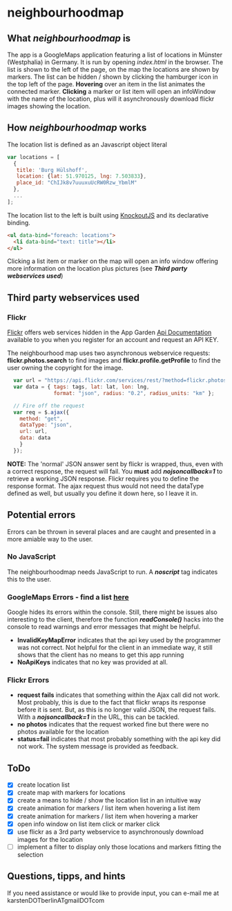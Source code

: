 # neighbourhoodmap

## What *neighbourhoodmap* is 
The app is a GoogleMaps application featuring a list of locations in Münster (Westphalia) in Germany. It is run by opening *index.html* in the browser. The list is shown to the left of the page, on the map the locations are shown by markers. The list can be hidden / shown by clicking the hamburger icon in the top left of the page. **Hovering** over an item in the list animates the connected marker. **Clicking** a marker or list item will open an infoWindow with the name of the location, plus will it asynchronously download flickr images showing the location. 

## How *neighbourhoodmap* works
The location list is defined as an Javascript object literal
```javascript
var locations = [
  {
   title: 'Burg Hülshoff',
   location: {lat: 51.970125, lng: 7.503833},
   place_id: "ChIJk8v7uuuxuUcRW0Rzw_YbmlM"
  }, 
  ...
];
```
The location list to the left is built using [KnockoutJS](http://knockoutjs.com/) and its declarative binding.
```html
<ul data-bind="foreach: locations">
  <li data-bind="text: title"></li>
</ul>
```
Clicking a list item or marker on the map will open an info window offering more information on the location plus pictures (see __*Third party webservices used*__)

## Third party webservices used
### Flickr
[Flickr](https://www.flickr.com/) offers web services hidden in the App Garden [Api Documentation](https://www.flickr.com/services/api/) available to you when you register for an account and request an API KEY. 

The neighbourhood map uses two asynchronous webservice requests: **flickr.photos.search** to find images and **flickr.profile.getProfile** to find the user owning the copyright for the image. 

```javascript
  var url = "https://api.flickr.com/services/rest/?method=flickr.photos.search&api_key=XXXXXXXX&per_page=2&nojsoncallback=1";
  var data = { tags: tags, lat: lat, lon: lng,
               format: "json", radius: "0.2", radius_units: "km" };

  // Fire off the request
  var req = $.ajax({
    method: "get",
    dataType: "json",
    url: url,
    data: data
    }
  });
```

**NOTE:** The 'normal' JSON answer sent by flickr is wrapped, thus, even with a correct response, the request will fail. You **must** add _**nojsoncallback=1**_ to retrieve a working JSON response.
Flickr requires you to define the response format. The ajax request thus would not need the dataType defined as well, but usually you define it down here, so I leave it in.

## Potential errors
Errors can be thrown in several places and are caught and presented in a more amiable way to the user. 

### No JavaScript 
The neighbourhoodmap needs JavaScript to run. A _**noscript**_ tag indicates this to the user.

### GoogleMaps Errors - find a list [here](https://developers.google.com/maps/documentation/javascript/error-messages?hl=en)
Google hides its errors within the console. Still, there might be issues also interesting to the client, therefore the function _**readConsole()**_ hacks into the console to read warnings and error messages that might be helpful. 
* **InvalidKeyMapError** indicates that the api key used by the programmer was not correct. Not helpful for the client in an immediate way, it still shows that the client has no means to get this app running
* **NoApiKeys** indicates that no key was provided at all. 

### Flickr Errors
* **request fails** indicates that something within the Ajax call did not work. Most probably, this is due to the fact that flickr wraps its response before it is sent. But, as this is no longer valid JSON, the request fails. With a _**nojsoncallback=1**_ in the URL, this can be tackled. 
* **no photos** indicates that the request worked fine but there were no photos available for the location
* **status=fail** indicates that most probably something with the api key did not work. The system message is provided as feedback.

## ToDo
- [x] create location list
- [x] create map with markers for locations
- [x] create a means to hide / show the location list in an intuitive way
- [x] create animation for markers / list item when hovering a list item
- [x] create animation for markers / list item when hovering a marker
- [x] open info window on list item click or marker click
- [x] use flickr as a 3rd party webservice to asynchronously download images for the location
- [ ] implement a filter to display only those locations and markers fitting the selection

## Questions, tipps, and hints
If you need assistance or would like to provide input, you can e-mail me at karstenDOTberlinATgmailDOTcom

